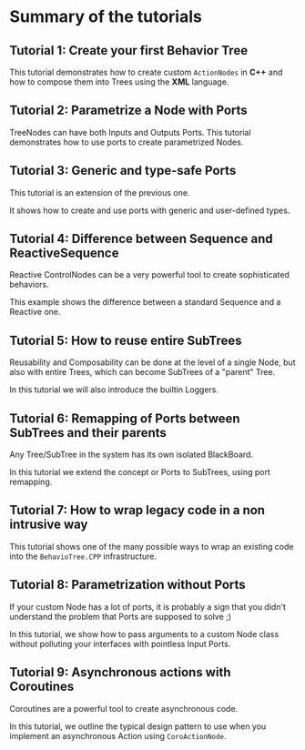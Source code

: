# Summary of the tutorials

## Tutorial 1: Create your first Behavior Tree

This tutorial demonstrates how to create custom `ActionNodes` in __C++__ and 
how to compose them into Trees using the __XML__ language.

## Tutorial 2: Parametrize a Node with Ports

TreeNodes can have both Inputs and Outputs Ports.
This tutorial demonstrates how to use ports to create parametrized Nodes.


## Tutorial 3: Generic and type-safe Ports

This tutorial is an extension of the previous one.

It shows how to create and use ports with generic and user-defined
types.

## Tutorial 4: Difference between Sequence and ReactiveSequence

Reactive ControlNodes can be a very powerful tool to create sophisticated
behaviors.

This example shows the difference between a standard Sequence and a Reactive one.

## Tutorial 5: How to reuse entire SubTrees

Reusability and Composability can be done at the level of a single Node,
but also with entire Trees, which can become SubTrees of a "parent" Tree.

In this tutorial we will also introduce the builtin Loggers.

## Tutorial 6: Remapping of Ports between SubTrees and their parents

Any Tree/SubTree in the system has its own isolated BlackBoard.

In this tutorial we extend the concept or Ports to SubTrees, using 
port remapping.

## Tutorial 7: How to wrap legacy code in a non intrusive way

This tutorial shows one of the many possible ways to wrap an existing code
into the `BehavioTree.CPP` infrastructure.

## Tutorial 8: Parametrization without Ports

If your custom Node has a lot of ports, it is probably a sign that you didn't 
understand the problem that Ports are supposed to solve ;)

In this tutorial, we show how to pass arguments to a custom Node class without 
polluting your interfaces with pointless Input Ports.

## Tutorial 9: Asynchronous actions with Coroutines

Coroutines are a powerful tool to create asynchronous code.

In this tutorial, we outline the typical design pattern to use when you 
implement an asynchronous Action using `CoroActionNode`.




